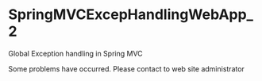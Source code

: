 # SpringMVCExcepHandlingWebApp_2

Global Exception handling in Spring MVC

Some problems have occurred. Please contact to web site administrator
